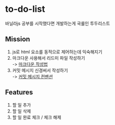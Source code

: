 # to-do-list

바닐라js 공부를 시작했다면 개발하는게 국룰인 투두리스트

## Mission

1. js로 html 요소를 동적으로 제어하는데 익숙해지기
2. 마크다운 사용해서 리드미 파일 작성하기  
   -> [마크다운 작성법](https://gist.github.com/ihoneymon/652be052a0727ad59601)
3. 커밋 메시지 신경써서 작성하기  
   -> [커밋 메시지 컨벤션](https://overcome-the-limits.tistory.com/entry/%ED%98%91%EC%97%85-%ED%98%91%EC%97%85%EC%9D%84-%EC%9C%84%ED%95%9C-%EA%B8%B0%EB%B3%B8%EC%A0%81%EC%9D%B8-git-%EC%BB%A4%EB%B0%8B%EC%BB%A8%EB%B2%A4%EC%85%98-%EC%84%A4%EC%A0%95%ED%95%98%EA%B8%B0)

## Features

1. 할 일 추가
2. 할 일 삭제
3. 할 일 완료 체크 / 체크 해제
